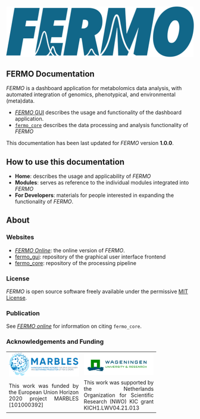 ![FERMO logo](./assets/images/logo.fermo.svg)

## FERMO Documentation

*FERMO* is a dashboard application for metabolomics data analysis, with automated integration of genomics, phenotypical, and environmental (meta)data. 

- [*FERMO* GUI](home/gui.overview.md) describes the usage and functionality of the dashboard application.
- [`fermo_core`](home/core.overview.md) describes the data processing and analysis functionality of *FERMO*

This documentation has been last updated for *FERMO* version **1.0.0**.

## How to use this documentation

- **Home**: describes the usage and applicability of *FERMO*
- **Modules**: serves as reference to the individual modules integrated into *FERMO*
- **For Developers**: materials for people interested in expanding the functionality of *FERMO*.

## About

### Websites
- [*FERMO Online*](https://fermo.bioinformatics.nl/): the online version of *FERMO*.
- [fermo_gui](https://github.com/fermo-met/fermo_gui): repository of the graphical user interface frontend
- [fermo_core](https://github.com/mmzdouc/fermo_core): repository of the processing pipeline

### License

*FERMO* is open source software freely available under the permissive [MIT License](https://opensource.org/license/mit).

### Publication

See [*FERMO online*](https://fermo.bioinformatics.nl/) for information on citing `fermo_core`.

### Acknowledgements and Funding

<table style="border-collapse: collapse; width: 80%;">
  <tr>
    <td style="border: none; width: 50%;"><img src="assets/images/logo.marbles.svg" alt="Logo Marbles" style="width: 100%;"></td>
    <td style="border: none; width: 50%;"><img src="assets/images/logo.wur.png" alt="Logo Wageningen University" style="width: 100%;"></td>
  </tr>
  <tr>
    <td style="border: none; width: 50%; text-align: justify;">This work was funded by the European Union Horizon 2020 project MARBLES [101000392]</td>
    <td style="border: none; width: 50%; text-align: justify;">This work was supported by the Netherlands Organization for Scientific Research (NWO) KIC grant KICH1.LWV04.21.013</td>
  </tr>
</table>


